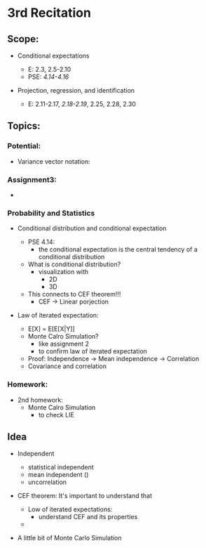 # 3rd Recitation
## Scope:
+ Conditional expectations
	* E: 2.3, 2.5-2.10
	* PSE: *4.14-4.16*

+ Projection, regression, and identification
	* E: 2.11-2.17, *2.18-2.19*, 2.25, 2.28, 2.30



## Topics:

### Potential:
+ Variance vector notation:



### Assignment3:
+ 




### Probability and Statistics

+ Conditional distribution and conditional expectation
	* PSE 4.14:
		- the conditional expectation is the central tendency of a conditional distribution
	* What is conditional distribution?
		- visualization with 
			+ 2D
			+ 3D
	* This connects to CEF theorem!!!
		- CEF -> Linear porjection 


+ Law of iterated expectation: 
	* E[X] = E[E[X|Y]]
	* Monte Calro Simulation?
		- like assignment 2
		- to confirm law of iterated expectation
	* Proof: Independence -> Mean independence -> Correlation
	* Covariance and correlation
		



### Homework:
+ 2nd homework: 
	* Monte Calro Simulation 
		- to check LIE


## Idea
+ Independent 
	* statistical independent
	* mean independent ()
	* uncorrelation

+ CEF theorem: It's important to understand that 
	* Low of iterated expectations: 
		- understand CEF and its properties 
	* 

+ A little bit of Monte Carlo Simulation







